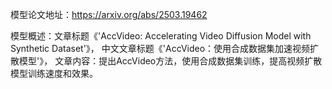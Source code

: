 模型论文地址：https://arxiv.org/abs/2503.19462

模型概述：文章标题《'AccVideo: Accelerating Video Diffusion Model with Synthetic Dataset'》，
中文文章标题《'AccVideo：使用合成数据集加速视频扩散模型'》，
文章内容：提出AccVideo方法，使用合成数据集训练，提高视频扩散模型训练速度和效果。
